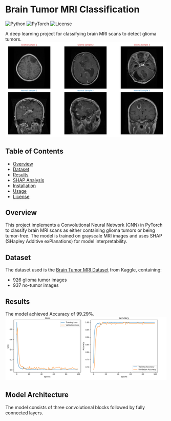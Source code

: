 # Brain Tumor MRI Classification

![Python](https://img.shields.io/badge/Python-3.8-blue)
![PyTorch](https://img.shields.io/badge/PyTorch-1.9-red)
![License](https://img.shields.io/badge/License-MIT-green)

A deep learning project for classifying brain MRI scans to detect glioma tumors.
![Sample Images](images/data_example.png)
## Table of Contents
- [Overview](#overview)
- [Dataset](#dataset)
- [Results](#results)
- [SHAP Analysis](#shap-analysis)
- [Installation](#installation)
- [Usage](#usage)
- [License](#license)

## Overview
This project implements a Convolutional Neural Network (CNN) in PyTorch to classify brain MRI scans as either containing glioma tumors or being tumor-free. The model is trained on grayscale MRI images and uses SHAP (SHapley Additive exPlanations) for model interpretability.

## Dataset
The dataset used is the [Brain Tumor MRI Dataset](https://www.kaggle.com/datasets/masoudnickparvar/brain-tumor-mri-dataset) from Kaggle, containing:
- 926 glioma tumor images
- 937 no-tumor images
## Results
The model achieved Accuracy of 99.29%.
![Result](images/Plots.png)




## Model Architecture
The model consists of three convolutional blocks followed by fully connected layers.



